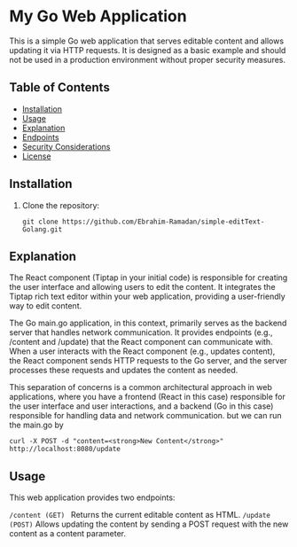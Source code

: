 # My Go Web Application

This is a simple Go web application that serves editable content and allows updating it via HTTP requests. It is designed as a basic example and should not be used in a production environment without proper security measures.

## Table of Contents

- [Installation](#installation)
- [Usage](#usage)
- [Explanation](#Explanation)
- [Endpoints](#endpoints)
- [Security Considerations](#security-considerations)
- [License](#license)

## Installation

1. Clone the repository:

   ```
   git clone https://github.com/Ebrahim-Ramadan/simple-editText-Golang.git
   ```


## Explanation
The React component (Tiptap in your initial code) is responsible for creating the user interface and allowing users to edit the content. It integrates the Tiptap rich text editor within your web application, providing a user-friendly way to edit content.

The Go main.go application, in this context, primarily serves as the backend server that handles network communication. It provides endpoints (e.g., /content and /update) that the React component can communicate with. When a user interacts with the React component (e.g., updates content), the React component sends HTTP requests to the Go server, and the server processes these requests and updates the content as needed.

This separation of concerns is a common architectural approach in web applications, where you have a frontend (React in this case) responsible for the user interface and user interactions, and a backend (Go in this case) responsible for handling data and network communication.
but we can run the main.go by 
```
curl -X POST -d "content=<strong>New Content</strong>" http://localhost:8080/update
```
## Usage
This web application provides two endpoints:

```/content (GET) ```
Returns the current editable content as HTML.
```/update (POST)```
Allows updating the content by sending a POST request with the new content as a content parameter.

